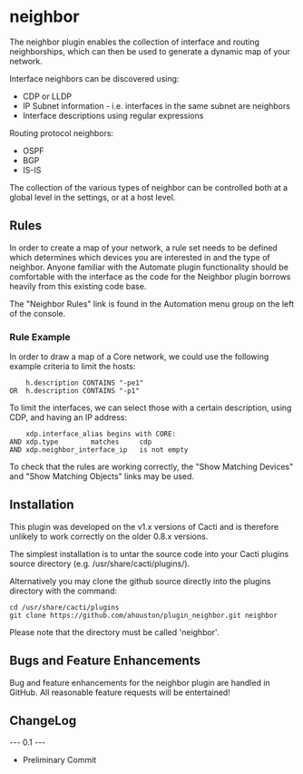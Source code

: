 # neighbor

The neighbor plugin enables the collection of interface and routing neighborships, which can then be used to generate a dynamic map of your network. 

Interface neighbors can be discovered using:
* CDP or LLDP
* IP Subnet information - i.e. interfaces in the same subnet are neighbors
* Interface descriptions using regular expressions

Routing protocol neighbors:
* OSPF
* BGP
* IS-IS

The collection of the various types of neighbor can be controlled both at a global level in the settings, or at a host level.

## Rules

In order to create a map of your network, a rule set needs to be defined which determines which devices you are interested in and the type of neighbor. Anyone familiar with the Automate plugin functionality should be comfortable with the interface as the code for the Neighbor plugin borrows heavily from this existing code base.

The "Neighbor Rules" link is found in the Automation menu group on the left of the console.

### Rule Example

In order to draw a map of a Core network, we could use the following example criteria to limit the hosts:
```
	h.description CONTAINS "-pe1"
OR 	h.description CONTAINS "-p1"
```
To limit the interfaces, we can select those with a certain description, using CDP, and having an IP address:
```
	xdp.interface_alias	begins with	CORE:
AND	xdp.type		matches		cdp
AND	xdp.neighbor_interface_ip	is not empty
```

To check that the rules are working correctly, the "Show Matching Devices" and "Show Matching Objects" links may be used.

## Installation

This plugin was developed on the v1.x versions of Cacti and is therefore unlikely to work correctly on the older 0.8.x versions.

The simplest installation is to untar the source code into your Cacti plugins source directory (e.g. /usr/share/cacti/plugins/).

Alternatively you may clone the github source directly into the plugins directory with the command:
```
cd /usr/share/cacti/plugins
git clone https://github.com/ahouston/plugin_neighbor.git neighbor
```
Please note that the directory must be called 'neighbor'.

## Bugs and Feature Enhancements
   
Bug and feature enhancements for the neighbor plugin are handled in GitHub.
All reasonable feature requests will be entertained!

## ChangeLog

--- 0.1 ---
* Preliminary Commit
